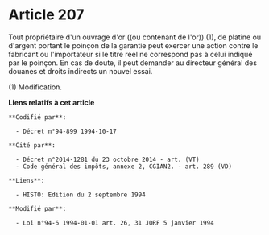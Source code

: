 # Article 207

Tout propriétaire d'un ouvrage d'or ((ou contenant de l'or)) (1), de platine ou d'argent portant le poinçon de la garantie
peut exercer une action contre le fabricant ou l'importateur si le titre réel ne correspond pas à celui indiqué par le
poinçon. En cas de doute, il peut demander au directeur général des douanes et droits indirects un nouvel essai.

(1) Modification.

**Liens relatifs à cet article**

	**Codifié par**:

	  - Décret n°94-899 1994-10-17

	**Cité par**:

	  - Décret n°2014-1281 du 23 octobre 2014 - art. (VT)
	  - Code général des impôts, annexe 2, CGIAN2. - art. 289 (VD)

	**Liens**:

	  - HISTO: Edition du 2 septembre 1994

	**Modifié par**:

	  - Loi n°94-6 1994-01-01 art. 26, 31 JORF 5 janvier 1994
